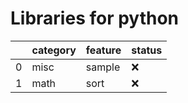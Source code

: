 
# Libraries for python

|    | category   | feature   | status   |
|---:|:-----------|:----------|:---------|
|  0 | misc       | sample    | ❌        |
|  1 | math       | sort      | ❌        |